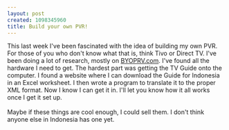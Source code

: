 ```yaml
--- 
layout: post
created: 1098345960
title: Build your own PVR!
---
```

This last week I've been fascinated with the idea of building my own PVR.  For those of you who don't know what that is, think Tivo or Direct TV.  I've been doing a lot of research, mostly on <a href="www.byopvr.com">BYOPRV.com</a>.  I've found all the hardware I need to get.  The hardest part was getting the TV Guide onto the computer.  I found a website where I can download the Guide for Indonesia in an Excel worksheet.  I then wrote a program to translate it to the proper XML format.  Now I know I can get it in.  I'll let you know how it all works once I get it set up.
<br />
<br />Maybe if these things are cool enough, I could sell them.  I don't think anyone else in Indonesia has one yet.
